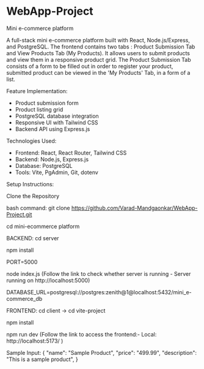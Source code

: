 # WebApp-Project
Mini e-commerce platform 

A full-stack mini e-commerce platform built with React, Node.js/Express, and PostgreSQL. 
The frontend contains two tabs : Product Submission Tab and View Products Tab (My Products).
It allows users to submit products and view them in a responsive product grid. 
The Product Submission Tab consists of a form to be filled out in order to register your product, submitted product can be viewed in the 'My Products' Tab, in a form of a list.

Feature Implementation:

- Product submission form
- Product listing grid
- PostgreSQL database integration
- Responsive UI with Tailwind CSS
- Backend API using Express.js

Technologies Used:

- Frontend: React, React Router, Tailwind CSS
- Backend: Node.js, Express.js
- Database: PostgreSQL
- Tools: Vite, PgAdmin, Git, dotenv


Setup Instructions:

Clone the Repository

bash command: 
git clone https://github.com/Varad-Mandgaonkar/WebApp-Project.git

cd mini-ecommerce platform

BACKEND:
cd server

npm install

PORT=5000

node index.js
(Follow the link to check whether server is running - Server running on http://localhost:5000)

DATABASE_URL=postgresql://postgres:zenith@1@localhost:5432/mini_e-commerce_db

FRONTEND:
cd client -> cd vite-project 

npm install

npm run dev 
(Follow the link to access the frontend:-   Local:   http://localhost:5173/ )

Sample Input:
{
  "name": "Sample Product",
  "price": "499.99",
  "description": "This is a sample product",
}
